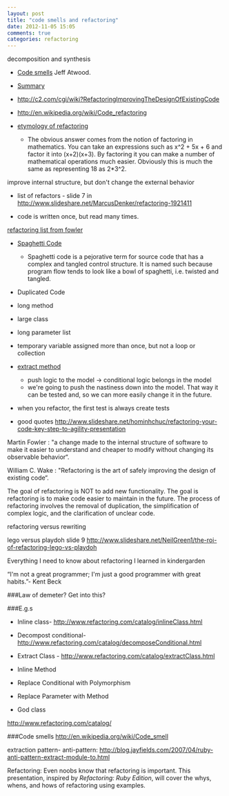```yaml
---
layout: post
title: "code smells and refactoring"
date: 2012-11-05 15:05
comments: true
categories: refactoring
---
```


decomposition and synthesis

- [Code smells](http://www.codinghorror.com/blog/2006/05/code-smells.html) Jeff Atwood.
- [Summary](http://www.cs.usfca.edu/~parrt/course/601/lectures/refactoring/refactoring.html)
- http://c2.com/cgi/wiki?RefactoringImprovingTheDesignOfExistingCode

- http://en.wikipedia.org/wiki/Code_refactoring
- [etymology of refactoring](http://martinfowler.com/bliki/EtymologyOfRefactoring.html)
  - The obvious answer comes from the notion of factoring in mathematics. You can take an expressions such as x^2 + 5x + 6 and factor it into (x+2)(x+3). By factoring it you can make a number of mathematical operations much easier. Obviously this is much the same as representing 18 as 2*3^2. 

improve internal structure, but don't change the external behavior

- list of refactors - slide 7 in <http://www.slideshare.net/MarcusDenker/refactoring-1921411>

- code is written once, but read many times.


[refactoring list from fowler](http://www.refactoring.com/catalog/index.html)


  - [Spaghetti Code](http://en.wikipedia.org/wiki/Spaghetti_code)
    - Spaghetti code is a pejorative term for source code that has a complex and tangled control structure. It is named such because program flow tends to look like a bowl of spaghetti, i.e. twisted and tangled.

  - Duplicated Code
  - long method
  - large class
  - long parameter list
  - temporary variable assigned more than once, but not a loop or collection

  - [extract method](http://www.refactoring.com/catalog/extractMethod.html)
    - push logic to the model -> conditional logic belongs in the model
    - we're going to push the nastiness down into the model. That way it can be tested and, so we can more easily change it in the future. 

  - when you refactor, the first test is always create tests

  - good quotes <http://www.slideshare.net/hominhchuc/refactoring-your-code-key-step-to-agility-presentation>

  Martin Fowler : "a change made to the internal structure of software to make it easier to understand and cheaper to modify without changing its observable behavior“.

  William C. Wake : "Refactoring is the art of safely improving the design of existing code“.

  The goal of refactoring is NOT to add new functionality.
  The goal is refactoring is to make code easier to maintain in the future.
  The process of refactoring involves the removal of duplication, the simplification of complex logic, and the clarification of unclear code.

  refactoring versus rewriting

  lego versus playdoh slide 9 <http://www.slideshare.net/NeilGreen1/the-roi-of-refactoring-lego-vs-playdoh>

  Everything I need to know about refactoring I learned in kindergarden

   “I'm not a great programmer; I'm just a good programmer with great habits.”- Kent Beck

###Law of demeter?
  Get into this?
   
###E.g.s
- Inline class- <http://www.refactoring.com/catalog/inlineClass.html>
- Decompost conditional-  <http://www.refactoring.com/catalog/decomposeConditional.html>
- Extract Class - <http://www.refactoring.com/catalog/extractClass.html>
- Inline Method
- Replace Conditional with Polymorphism
- Replace Parameter with Method

- God class

<http://www.refactoring.com/catalog/>

###Code smells
<http://en.wikipedia.org/wiki/Code_smell>

extraction pattern- anti-pattern:
<http://blog.jayfields.com/2007/04/ruby-anti-pattern-extract-module-to.html>

Refactoring:
Even noobs know that refactoring is important. This presentation, inspired by <em>Refactoring: Ruby Edition</em>, will cover the whys, whens, and hows of refactoring using examples.